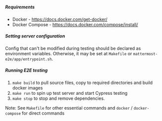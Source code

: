 ##### Requirements
- Docker - https://docs.docker.com/get-docker/
- Docker Compose - https://docs.docker.com/compose/install/

##### Setting server configuration
Config that can't be modified during testing should be declared as environment variables.  Otherwise, it may be set at `Makefile` or ``mattermost-e2e/app/entrypoint.sh``. 

##### Running E2E testing
1. `make build` to pull source files, copy to required directories and build docker images
2. `make run` to spin up test server and start Cypress testing
3. `make stop` to stop and remove dependencies.

Note: See ``Makefile`` for other essential commands and ``docker`` / ``docker-compose`` for direct commands